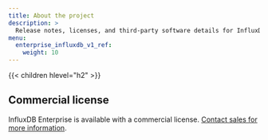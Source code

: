 ```yaml
---
title: About the project
description: >
  Release notes, licenses, and third-party software details for InfluxDB Enterprise v1.
menu:
  enterprise_influxdb_v1_ref:
    weight: 10
---
```


{{< children hlevel="h2" >}}

## Commercial license

InfluxDB Enterprise is available with a commercial license.  [Contact sales for more information](https://www.influxdata.com/contact-sales/).
